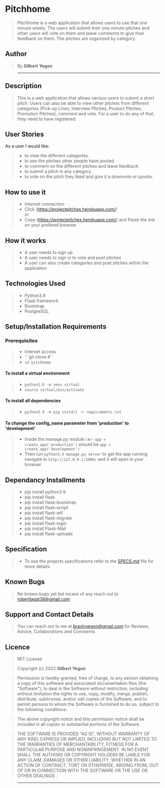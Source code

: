 # Pitchhome

> Pitchhome is a web application that allows users to use that one minute wisely. The users will submit their one minute pitches and other users will vote on them and leave comments to give their feedback on them. The pitches are organized by category.

## Author

> By **Gilbert  Yegon**

> -----------------------------------------------------------

## Description

> This is a web application that allows various users to submit a short pitch. Users can also be able to view other pitches from different categories (Pick-up Lines, Interview Pitches, Product Pitches, Promotion Pitches), comment and vote. For a user to do any of that, they need to have registered.

## User Stories

As a user I would like:

> * to view the different categories.
> * to see the pitches other people have posted.
> * to comment on the different pitches and leave feedback.
> * to submit a pitch in any category.
> * to vote on the pitch they liked and give it a downvote or upvote.

## How to use it

> * Internet connection
> * Click (https://projectpitches.herokuapp.com/) <br/>
  or <br/>
> * Copy (https://projectpitches.herokuapp.com/) and  Paste the link on your prefered browser

## How it works

> * A user needs to sign up
> * A user needs to sign in to vote and post pitches
> * A user can also create categories and post pitches within the application

## Technologies Used

> * Python3.9
> * Flask framework
> * Bootstrap
> * PostgreSQL

## Setup/Installation Requirements

### Prerequisites

> * Internet access
> * ```git clone #``
> * ```cd pitchhome```

#### To install a virtual environment

> * ```python3.9 -m venv virtual``` 
> * ```source virtual/bin/activate```

#### To install all dependencies

> * ```python3.9 -m pip install -r requirements.txt```

#### To change the config_name parameter from 'production' to 'development'

> * Inside the manage.py module  i.e:- ```app = create_app('production')``` should be ```app = create_app('development')```
> * Then run ```python3.9 manage.py server``` to get the app running  navigate to ```http://127.0.0.1:5000/``` and it will open in your browser

## Dependancy Installments

> * pip install python3.9
> * pip install flask
> * pip install flask-bootstrap
> * pip install flask-script
> * pip install flask-wtf
> * pip install flask-migrate
> * pip install flask-login
> * pip install Flask-Mail
> * pip install flask-uploads

## Specification

> * To see the projects specifications refer to the [SPECS.md](SPECS.md) file for more details.

## Known Bugs

> No known bugs yet but incase of any reach out to robertlagat38@gmail.com

## Support and Contact Details

> You can reach out to me at bravinyegon@gmail.com
for Reviews, Advice, Collaborations and Comments

## Licence

> MIT License

> Copyright (c) 2022 **Gilbert Yegon**

> Permission is hereby granted, free of charge, to any person obtaining a copy
of this software and associated documentation files (the "Software"), to deal
in the Software without restriction, including without limitation the rights
to use, copy, modify, merge, publish, distribute, sublicense, and/or sell
copies of the Software, and to permit persons to whom the Software is
furnished to do so, subject to the following conditions:

> The above copyright notice and this permission notice shall be included in all
copies or substantial portions of the Software.

> THE SOFTWARE IS PROVIDED "AS IS", WITHOUT WARRANTY OF ANY KIND, EXPRESS OR
IMPLIED, INCLUDING BUT NOT LIMITED TO THE WARRANTIES OF MERCHANTABILITY,
FITNESS FOR A PARTICULAR PURPOSE AND NONINFRINGEMENT. IN NO EVENT SHALL THE
AUTHORS OR COPYRIGHT HOLDERS BE LIABLE FOR ANY CLAIM, DAMAGES OR OTHER
LIABILITY, WHETHER IN AN ACTION OF CONTRACT, TORT OR OTHERWISE, ARISING FROM,
OUT OF OR IN CONNECTION WITH THE SOFTWARE OR THE USE OR OTHER DEALINGS .

> --------------------------------------------------------
